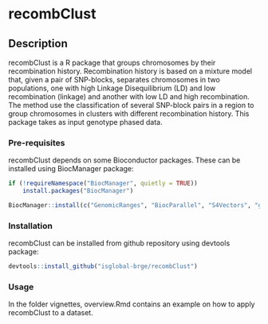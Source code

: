 # recombClust

## Description

recombClust is a R package that groups chromosomes by their recombination history. Recombination history is based on a mixture model that, given a pair of SNP-blocks, separates chromosomes in two populations, one with high Linkage Disequilibrium (LD)  and low recombination (linkage) and another with low LD and high recombination. The method use the classification of several SNP-block pairs in a region to group chromosomes in clusters with different recombination history. This package takes as input genotype phased data.

### Pre-requisites

recombClust depends on some Bioconductor packages. These can be installed using BiocManager package:

```r
if (!requireNamespace("BiocManager", quietly = TRUE))
    install.packages("BiocManager")

BiocManager::install(c("GenomicRanges", "BiocParallel", "S4Vectors", "gtools", "stats", "VariantAnnotation"))
```

### Installation

recombClust can be installed from github repository using devtools package:

```r
devtools::install_github("isglobal-brge/recombClust")
```

### Usage

In the folder vignettes, overview.Rmd contains an example on how to apply recombClust to a dataset. 
